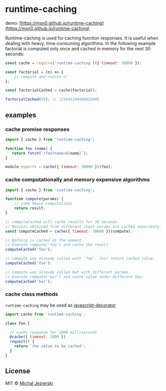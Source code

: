 # runtime-caching

demo: [https://msn0.github.io/runtime-caching](https://msn0.github.io/runtime-caching)

Runtime-caching is used for caching function responses. It is useful when dealing with heavy, time-consuming algorithms. In the following example factorial is computed only once and cached in memory for the next 30 seconds:

```js
const cache = require('runtime-caching')({ timeout: 30000 });

const factorial = (n) => {
    // compute and return n!
};

const factorialCached = cache(factorial);

factorialCached(55); // 121645100408832000
```


## examples

### cache promise responses
```js
import { cache } from 'runtime-caching';

function foo (name) {
   return fetch(`/foo?name=${name}`);
}

module.exports = cache({ timeout: 30000 })(foo);
```

### cache computationally and memory expensive algorithms

```js
import { cache } from 'runtime-caching';

function compute(params) {
    // some heavy computations
    return result;
}

// computeCached will cache results for 30 seconds. 
// Results obtained from different input params are cached separately.
const computeCached = cache({ timeout: 30000 })(compute);

// Nothing is cached at the moment.
// Execute compute('foo') and cache the result
computeCached('foo');

// compute was already called with 'foo'. Just return cached value.
computeCached('foo');

// compute was already called but with different params. 
// Execute compute('bar') and cache value under different key.
computeCached('bar');
```

### cache class methods

`runtime-caching` may be used as [javascript-decorator](https://github.com/wycats/javascript-decorators)

```js
import cache from 'runtime-caching';

class Foo {

  // cache response for 1000 milliseconds
  @cache({ timeout: 1000 })
  request() {
    return 'the value to be cached';
  }
}
```

## License

MIT © [Michał Jezierski](https://github.com/msn0)
